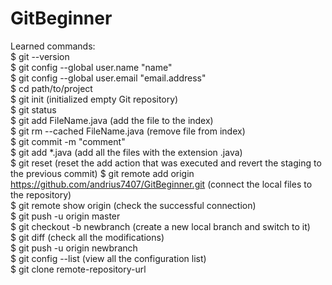 # GitBeginner            
Learned commands:                                                       
$ git --version   
$ git config --global user.name "name"     
$ git config --global user.email "email.address"  
$ cd path/to/project  
$ git init  (initialized empty Git repository)          
$ git status    
$ git add FileName.java   (add the file to the index)     
$ git rm --cached FileName.java (remove file from index)  
$ git commit -m "comment"   
$ git add *.java (add all the files with the extension .java)   
$ git reset (reset the add action that was executed and revert the staging to the previous commit)
$ git remote add origin https://github.com/andrius7407/GitBeginner.git (connect the local files to the repository)      
$ git remote show origin (check the successful connection)    
$ git push -u origin master   
$ git checkout -b newbranch (create a new local branch and switch to it)  
$ git diff (check all the modifications)  
$ git push -u origin newbranch    
$ git config --list (view all the configuration list)       
$ git clone remote-repository-url




